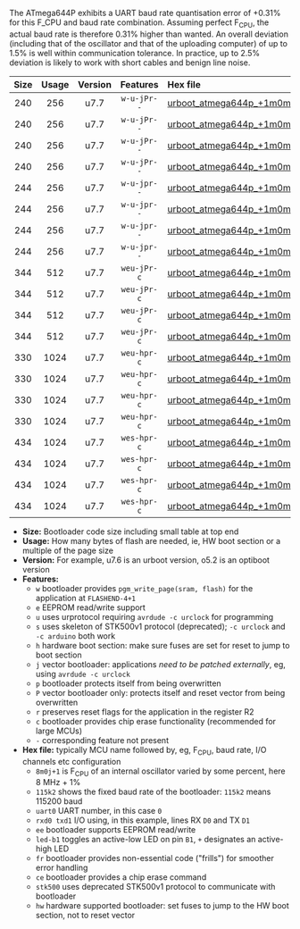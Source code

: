 The ATmega644P exhibits a UART baud rate quantisation error of +0.31% for this F_CPU and baud rate combination. Assuming perfect F<sub>CPU</sub>, the actual baud rate is therefore 0.31% higher than wanted. An overall deviation (including that of the oscillator and that of the uploading computer) of up to 1.5% is well within communication tolerance. In practice, up to 2.5% deviation is likely to work with short cables and benign line noise.

|Size|Usage|Version|Features|Hex file|
|:-:|:-:|:-:|:-:|:--|
|240|256|u7.7|`w-u-jPr--`|[urboot_atmega644p_+1m0m+4_+++4k8_uart0_rxd0_txd1_led+b0.hex](https://raw.githubusercontent.com/stefanrueger/urboot.hex/main/cores/mightycore/atmega644p/internal_oscillator/fcpu_+1m0m+4/br_+++4k8/urboot_atmega644p_+1m0m+4_+++4k8_uart0_rxd0_txd1_led+b0.hex)|
|240|256|u7.7|`w-u-jPr--`|[urboot_atmega644p_+1m0m+4_+++4k8_uart0_rxd0_txd1_led+b7.hex](https://raw.githubusercontent.com/stefanrueger/urboot.hex/main/cores/mightycore/atmega644p/internal_oscillator/fcpu_+1m0m+4/br_+++4k8/urboot_atmega644p_+1m0m+4_+++4k8_uart0_rxd0_txd1_led+b7.hex)|
|240|256|u7.7|`w-u-jPr--`|[urboot_atmega644p_+1m0m+4_+++4k8_uart1_rxd2_txd3_led+b0.hex](https://raw.githubusercontent.com/stefanrueger/urboot.hex/main/cores/mightycore/atmega644p/internal_oscillator/fcpu_+1m0m+4/br_+++4k8/urboot_atmega644p_+1m0m+4_+++4k8_uart1_rxd2_txd3_led+b0.hex)|
|240|256|u7.7|`w-u-jPr--`|[urboot_atmega644p_+1m0m+4_+++4k8_uart1_rxd2_txd3_led+b7.hex](https://raw.githubusercontent.com/stefanrueger/urboot.hex/main/cores/mightycore/atmega644p/internal_oscillator/fcpu_+1m0m+4/br_+++4k8/urboot_atmega644p_+1m0m+4_+++4k8_uart1_rxd2_txd3_led+b7.hex)|
|244|256|u7.7|`w-u-jpr--`|[urboot_atmega644p_+1m0m+4_+++4k8_uart0_rxd0_txd1_led+b0_fr.hex](https://raw.githubusercontent.com/stefanrueger/urboot.hex/main/cores/mightycore/atmega644p/internal_oscillator/fcpu_+1m0m+4/br_+++4k8/urboot_atmega644p_+1m0m+4_+++4k8_uart0_rxd0_txd1_led+b0_fr.hex)|
|244|256|u7.7|`w-u-jpr--`|[urboot_atmega644p_+1m0m+4_+++4k8_uart0_rxd0_txd1_led+b7_fr.hex](https://raw.githubusercontent.com/stefanrueger/urboot.hex/main/cores/mightycore/atmega644p/internal_oscillator/fcpu_+1m0m+4/br_+++4k8/urboot_atmega644p_+1m0m+4_+++4k8_uart0_rxd0_txd1_led+b7_fr.hex)|
|244|256|u7.7|`w-u-jpr--`|[urboot_atmega644p_+1m0m+4_+++4k8_uart1_rxd2_txd3_led+b0_fr.hex](https://raw.githubusercontent.com/stefanrueger/urboot.hex/main/cores/mightycore/atmega644p/internal_oscillator/fcpu_+1m0m+4/br_+++4k8/urboot_atmega644p_+1m0m+4_+++4k8_uart1_rxd2_txd3_led+b0_fr.hex)|
|244|256|u7.7|`w-u-jpr--`|[urboot_atmega644p_+1m0m+4_+++4k8_uart1_rxd2_txd3_led+b7_fr.hex](https://raw.githubusercontent.com/stefanrueger/urboot.hex/main/cores/mightycore/atmega644p/internal_oscillator/fcpu_+1m0m+4/br_+++4k8/urboot_atmega644p_+1m0m+4_+++4k8_uart1_rxd2_txd3_led+b7_fr.hex)|
|344|512|u7.7|`weu-jPr-c`|[urboot_atmega644p_+1m0m+4_+++4k8_uart0_rxd0_txd1_ee_led+b0_fr_ce.hex](https://raw.githubusercontent.com/stefanrueger/urboot.hex/main/cores/mightycore/atmega644p/internal_oscillator/fcpu_+1m0m+4/br_+++4k8/urboot_atmega644p_+1m0m+4_+++4k8_uart0_rxd0_txd1_ee_led+b0_fr_ce.hex)|
|344|512|u7.7|`weu-jPr-c`|[urboot_atmega644p_+1m0m+4_+++4k8_uart0_rxd0_txd1_ee_led+b7_fr_ce.hex](https://raw.githubusercontent.com/stefanrueger/urboot.hex/main/cores/mightycore/atmega644p/internal_oscillator/fcpu_+1m0m+4/br_+++4k8/urboot_atmega644p_+1m0m+4_+++4k8_uart0_rxd0_txd1_ee_led+b7_fr_ce.hex)|
|344|512|u7.7|`weu-jPr-c`|[urboot_atmega644p_+1m0m+4_+++4k8_uart1_rxd2_txd3_ee_led+b0_fr_ce.hex](https://raw.githubusercontent.com/stefanrueger/urboot.hex/main/cores/mightycore/atmega644p/internal_oscillator/fcpu_+1m0m+4/br_+++4k8/urboot_atmega644p_+1m0m+4_+++4k8_uart1_rxd2_txd3_ee_led+b0_fr_ce.hex)|
|344|512|u7.7|`weu-jPr-c`|[urboot_atmega644p_+1m0m+4_+++4k8_uart1_rxd2_txd3_ee_led+b7_fr_ce.hex](https://raw.githubusercontent.com/stefanrueger/urboot.hex/main/cores/mightycore/atmega644p/internal_oscillator/fcpu_+1m0m+4/br_+++4k8/urboot_atmega644p_+1m0m+4_+++4k8_uart1_rxd2_txd3_ee_led+b7_fr_ce.hex)|
|330|1024|u7.7|`weu-hpr-c`|[urboot_atmega644p_+1m0m+4_+++4k8_uart0_rxd0_txd1_ee_led+b0_fr_ce_hw.hex](https://raw.githubusercontent.com/stefanrueger/urboot.hex/main/cores/mightycore/atmega644p/internal_oscillator/fcpu_+1m0m+4/br_+++4k8/urboot_atmega644p_+1m0m+4_+++4k8_uart0_rxd0_txd1_ee_led+b0_fr_ce_hw.hex)|
|330|1024|u7.7|`weu-hpr-c`|[urboot_atmega644p_+1m0m+4_+++4k8_uart0_rxd0_txd1_ee_led+b7_fr_ce_hw.hex](https://raw.githubusercontent.com/stefanrueger/urboot.hex/main/cores/mightycore/atmega644p/internal_oscillator/fcpu_+1m0m+4/br_+++4k8/urboot_atmega644p_+1m0m+4_+++4k8_uart0_rxd0_txd1_ee_led+b7_fr_ce_hw.hex)|
|330|1024|u7.7|`weu-hpr-c`|[urboot_atmega644p_+1m0m+4_+++4k8_uart1_rxd2_txd3_ee_led+b0_fr_ce_hw.hex](https://raw.githubusercontent.com/stefanrueger/urboot.hex/main/cores/mightycore/atmega644p/internal_oscillator/fcpu_+1m0m+4/br_+++4k8/urboot_atmega644p_+1m0m+4_+++4k8_uart1_rxd2_txd3_ee_led+b0_fr_ce_hw.hex)|
|330|1024|u7.7|`weu-hpr-c`|[urboot_atmega644p_+1m0m+4_+++4k8_uart1_rxd2_txd3_ee_led+b7_fr_ce_hw.hex](https://raw.githubusercontent.com/stefanrueger/urboot.hex/main/cores/mightycore/atmega644p/internal_oscillator/fcpu_+1m0m+4/br_+++4k8/urboot_atmega644p_+1m0m+4_+++4k8_uart1_rxd2_txd3_ee_led+b7_fr_ce_hw.hex)|
|434|1024|u7.7|`wes-hpr-c`|[urboot_atmega644p_+1m0m+4_+++4k8_uart0_rxd0_txd1_ee_led+b0_fr_ce_stk500_hw.hex](https://raw.githubusercontent.com/stefanrueger/urboot.hex/main/cores/mightycore/atmega644p/internal_oscillator/fcpu_+1m0m+4/br_+++4k8/urboot_atmega644p_+1m0m+4_+++4k8_uart0_rxd0_txd1_ee_led+b0_fr_ce_stk500_hw.hex)|
|434|1024|u7.7|`wes-hpr-c`|[urboot_atmega644p_+1m0m+4_+++4k8_uart0_rxd0_txd1_ee_led+b7_fr_ce_stk500_hw.hex](https://raw.githubusercontent.com/stefanrueger/urboot.hex/main/cores/mightycore/atmega644p/internal_oscillator/fcpu_+1m0m+4/br_+++4k8/urboot_atmega644p_+1m0m+4_+++4k8_uart0_rxd0_txd1_ee_led+b7_fr_ce_stk500_hw.hex)|
|434|1024|u7.7|`wes-hpr-c`|[urboot_atmega644p_+1m0m+4_+++4k8_uart1_rxd2_txd3_ee_led+b0_fr_ce_stk500_hw.hex](https://raw.githubusercontent.com/stefanrueger/urboot.hex/main/cores/mightycore/atmega644p/internal_oscillator/fcpu_+1m0m+4/br_+++4k8/urboot_atmega644p_+1m0m+4_+++4k8_uart1_rxd2_txd3_ee_led+b0_fr_ce_stk500_hw.hex)|
|434|1024|u7.7|`wes-hpr-c`|[urboot_atmega644p_+1m0m+4_+++4k8_uart1_rxd2_txd3_ee_led+b7_fr_ce_stk500_hw.hex](https://raw.githubusercontent.com/stefanrueger/urboot.hex/main/cores/mightycore/atmega644p/internal_oscillator/fcpu_+1m0m+4/br_+++4k8/urboot_atmega644p_+1m0m+4_+++4k8_uart1_rxd2_txd3_ee_led+b7_fr_ce_stk500_hw.hex)|

- **Size:** Bootloader code size including small table at top end
- **Usage:** How many bytes of flash are needed, ie, HW boot section or a multiple of the page size
- **Version:** For example, u7.6 is an urboot version, o5.2 is an optiboot version
- **Features:**
  + `w` bootloader provides `pgm_write_page(sram, flash)` for the application at `FLASHEND-4+1`
  + `e` EEPROM read/write support
  + `u` uses urprotocol requiring `avrdude -c urclock` for programming
  + `s` uses skeleton of STK500v1 protocol (deprecated); `-c urclock` and `-c arduino` both work
  + `h` hardware boot section: make sure fuses are set for reset to jump to boot section
  + `j` vector bootloader: applications *need to be patched externally*, eg, using `avrdude -c urclock`
  + `p` bootloader protects itself from being overwritten
  + `P` vector bootloader only: protects itself and reset vector from being overwritten
  + `r` preserves reset flags for the application in the register R2
  + `c` bootloader provides chip erase functionality (recommended for large MCUs)
  + `-` corresponding feature not present
- **Hex file:** typically MCU name followed by, eg, F<sub>CPU</sub>, baud rate, I/O channels etc configuration
  + `8m0j+1` is F<sub>CPU</sub> of an internal oscillator varied by some percent, here 8 MHz + 1%
  + `115k2` shows the fixed baud rate of the bootloader: `115k2` means 115200 baud
  + `uart0` UART number, in this case `0`
  + `rxd0 txd1` I/O using, in this example, lines RX `D0` and TX `D1`
  + `ee` bootloader supports EEPROM read/write
  + `led-b1` toggles an active-low LED on pin `B1`, `+` designates an active-high LED
  + `fr` bootloader provides non-essential code ("frills") for smoother error handling
  + `ce` bootloader provides a chip erase command
  + `stk500` uses deprecated STK500v1 protocol to communicate with bootloader
  + `hw` hardware supported bootloader: set fuses to jump to the HW boot section, not to reset vector

